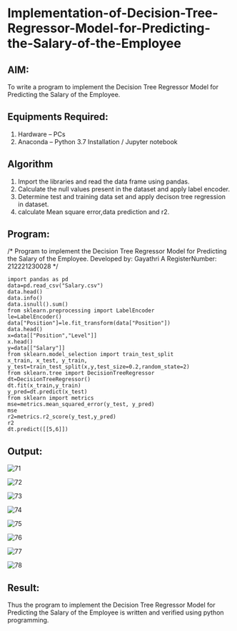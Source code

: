 # Implementation-of-Decision-Tree-Regressor-Model-for-Predicting-the-Salary-of-the-Employee

## AIM:
To write a program to implement the Decision Tree Regressor Model for Predicting the Salary of the Employee.

## Equipments Required:
1. Hardware – PCs
2. Anaconda – Python 3.7 Installation / Jupyter notebook

## Algorithm
1. Import the libraries and read the data frame using pandas.
2. Calculate the null values present in the dataset and apply label encoder.
3. Determine test and training data set and apply decison tree regression in dataset.
4. calculate Mean square error,data prediction and r2.


## Program:
/*
Program to implement the Decision Tree Regressor Model for Predicting the Salary of the Employee.
Developed by: Gayathri A
RegisterNumber:  212221230028
*/
```
import pandas as pd
data=pd.read_csv("Salary.csv")
data.head()
data.info()
data.isnull().sum()
from sklearn.preprocessing import LabelEncoder
le=LabelEncoder()
data["Position"]=le.fit_transform(data["Position"])
data.head()
x=data[["Position","Level"]]
x.head()
y=data[["Salary"]]
from sklearn.model_selection import train_test_split
x_train, x_test, y_train, y_test=train_test_split(x,y,test_size=0.2,random_state=2)
from sklearn.tree import DecisionTreeRegressor
dt=DecisionTreeRegressor()
dt.fit(x_train,y_train)
y_pred=dt.predict(x_test)
from sklearn import metrics
mse=metrics.mean_squared_error(y_test, y_pred)
mse
r2=metrics.r2_score(y_test,y_pred)
r2
dt.predict([[5,6]])
```
## Output:

![71](https://user-images.githubusercontent.com/94154854/204559534-b03b97b8-b018-48c0-9df2-c4dce19a077b.png)

![72](https://user-images.githubusercontent.com/94154854/204559558-d65faee9-7a56-4b73-ad15-192aa8ee1dd8.png)

![73](https://user-images.githubusercontent.com/94154854/204559649-e4f95f49-a247-4fda-9f5f-7a7143964e1a.png)

![74](https://user-images.githubusercontent.com/94154854/204559676-a394022a-ed8e-467a-b8e0-3d5c2743ae27.png)

![75](https://user-images.githubusercontent.com/94154854/204559712-9ab224bc-b626-4d4a-94db-8c8b1a5656a8.png)

![76](https://user-images.githubusercontent.com/94154854/204559748-24cda613-7cad-4af1-9419-5a462e7542d7.png)

![77](https://user-images.githubusercontent.com/94154854/204559786-9f355bfd-e6c9-458a-8f00-96bea5d28c1a.png)

![78](https://user-images.githubusercontent.com/94154854/204559825-6d194dac-8cec-467d-a07c-fb3f83cf67e7.png)


## Result:
Thus the program to implement the Decision Tree Regressor Model for Predicting the Salary of the Employee is written and verified using python programming.
